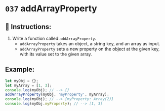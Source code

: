 # `037` addArrayProperty

## 📝 Instructions:

1. Write a function called `addArrayProperty`. 
    + `addArrayProperty` takes an object, a string key, and an array as input.
    + `addArrayProperty` sets a new property on the object at the given key, with its value set to the given array.

## Example:

```Javascript
let myObj = {};
let myArray = [1, 3];
console.log(myObj); // --> {}
addArrayProperty(myObj, 'myProperty', myArray);
console.log(myObj); // --> {myProperty: Array(2)}
console.log(myObj.myProperty); // --> [1, 3]
```
